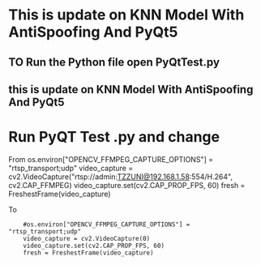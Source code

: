 # This is update on KNN Model With AntiSpoofing And PyQt5

## TO Run the Python file open PyQtTest.py 

## this is update on KNN Model With AntiSpoofing And PyQt5

# Run PyQT Test .py and change 
From
        os.environ["OPENCV_FFMPEG_CAPTURE_OPTIONS"] = "rtsp_transport;udp"
        video_capture = cv2.VideoCapture("rtsp://admin:TZZUNI@192.168.1.58:554/H.264", cv2.CAP_FFMPEG)
        video_capture.set(cv2.CAP_PROP_FPS, 60) 
        fresh = FreshestFrame(video_capture) 
        
To 
        
        #os.environ["OPENCV_FFMPEG_CAPTURE_OPTIONS"] = "rtsp_transport;udp"
        video_capture = cv2.VideoCapture(0)
        video_capture.set(cv2.CAP_PROP_FPS, 60) 
        fresh = FreshestFrame(video_capture) 

